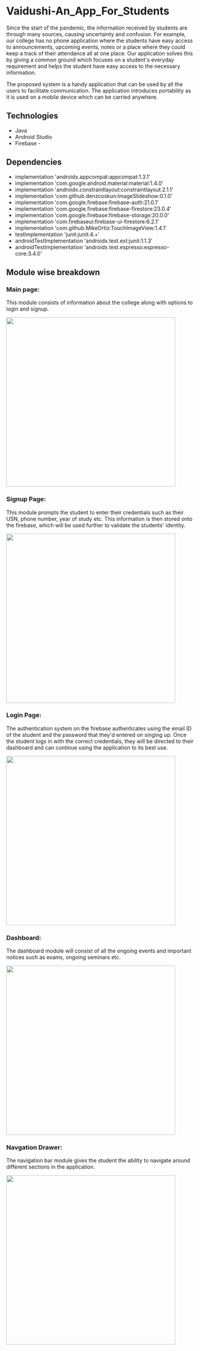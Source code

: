 # Vaidushi-An_App_For_Students

Since the start of the pandemic, the information received by students are through  many sources, causing uncertainty and confusion. For example, our college has no phone application where the students have easy access to announcements, upcoming events, notes or a place where they could keep a track of their attendance all at one place. Our application solves this by giving a common ground which focuses on a student's everyday requirement and helps the student have easy access to the necessary information.


The proposed system is a handy application that can be used by all the users to facilitate communication. The application introduces portability as it is used on a mobile device which can be carried anywhere. 

## Technologies
- Java
- Android Studio
- Firebase - 

## Dependencies
- implementation 'androidx.appcompat:appcompat:1.3.1'
- implementation 'com.google.android.material:material:1.4.0'
- implementation 'androidx.constraintlayout:constraintlayout:2.1.1'
- implementation 'com.github.denzcoskun:ImageSlideshow:0.1.0'
- implementation 'com.google.firebase:firebase-auth:21.0.1'
- implementation 'com.google.firebase:firebase-firestore:23.0.4'
- implementation 'com.google.firebase:firebase-storage:20.0.0'
- implementation 'com.firebaseui:firebase-ui-firestore:6.2.1'
- implementation 'com.github.MikeOrtiz:TouchImageView:1.4.1'
- testImplementation 'junit:junit:4.+'
- androidTestImplementation 'androidx.test.ext:junit:1.1.3'
- androidTestImplementation 'androidx.test.espresso:espresso-core:3.4.0'

## Module wise breakdown 

### Main page: 
This module consists of information about the college along with options to login and signup.

<img src="https://user-images.githubusercontent.com/71747053/146725156-00bb0f79-b935-4f4e-ac2e-8a9447e12994.jpg" height="450"/>

### Signup Page:
This module prompts the student to enter their credentials such as their USN, phone number, year of study etc. This information is then stored onto the firebase, which will be used further to validate the students' identity.

<img src="https://user-images.githubusercontent.com/71747053/146726240-d5730f6c-f0c7-4b34-810d-3d8653709d58.jpg" height="450"/>

### Login Page:
The authentication system on the firebase authenticates using the email ID of the student and the password that they'd entered on singing up. Once the student logs in with the correct credentials, they will be directed to their dashboard and can continue using the application to its best use.

<img src="https://user-images.githubusercontent.com/71747053/146726487-07af11c0-ff69-4b3a-8881-9855d9b7568d.jpg" height="450"/>

### Dashboard:
The dashboard module will consist of all the ongoing events and important notices such as exams, ongoing seminars etc.

<img src="https://user-images.githubusercontent.com/71747053/146727502-b7d9d6ea-4c0f-4415-abb7-f8887ad42a8c.jpg" height="450"/>

### Navgation Drawer:
The navigation bar module gives the student the ability to navigate around different sections in the application.

<img src="https://user-images.githubusercontent.com/71747053/146727710-83d8574e-f6aa-479d-9e67-900d20bcce0f.jpg" height="450"/>


